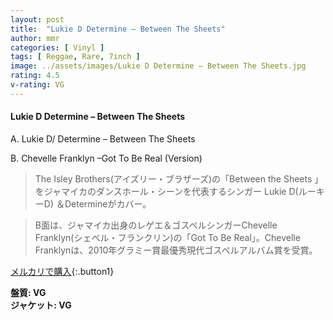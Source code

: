 ```yaml
---
layout: post
title:  "Lukie D Determine – Between The Sheets"
author: mmr
categories: [ Vinyl ]
tags: [ Reggae, Rare, 7inch ]
image: ../assets/images/Lukie D Determine – Between The Sheets.jpg
rating: 4.5
v-rating: VG
---
```


#### Lukie D Determine – Between The Sheets

A. Lukie D/ Determine – Between The Sheets

B. Chevelle Franklyn –Got To Be Real (Version)

> The Isley Brothers(アイズリー・ブラザーズ)の「Between the Sheets 」をジャマイカのダンスホール・シーンを代表するシンガー Lukie D(ルーキーD) ＆Determineがカバー。

> B面は、ジャマイカ出身のレゲエ＆ゴスペルシンガーChevelle Franklyn(シェベル・フランクリン)の「Got To Be Real」。Chevelle Franklynは、2010年グラミー賞最優秀現代ゴスペルアルバム賞を受賞。

[メルカリで購入](https://jp.mercari.com/item/m56561423059){:.button1}

<div class="mt-4 mb-4 d-flex align-items-center">
<strong class="mr-1">盤質: VG</strong>
</div>
<div class="mt-4 mb-4 d-flex align-items-center">
<strong class="mr-1">ジャケット: VG</strong>
</div>
